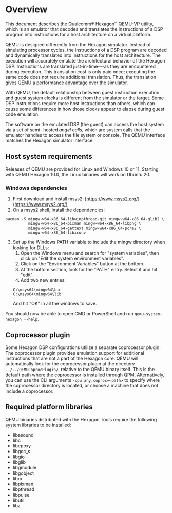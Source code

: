 # Overview

This document describes the Qualcomm® Hexagon™ QEMU-VP utility, which
is an emulator that decodes and translates the instructions of a DSP
program into instructions for a host architecture on a virtual
platform.

QEMU is designed differently from the Hexagon simulator. Instead of
simulating processor cycles, the instructions of a DSP program are
decoded and dynamically translated into instructions for the host
architecture. The execution will accurately emulate the architectural
behavior of the Hexagon DSP. Instructions are translated
just-in-time---as they are encountered during execution. This
translation cost is only paid once; executing the same code does not
require additional translation. Thus, the translation gives QEMU a
performance advantage over the simulator.

With QEMU, the default relationship between guest instruction
execution and guest system clocks is different from the simulator or
the target. Some DSP instructions require more host instructions than
others, which can cause some differences in how those clocks appear to
elapse during guest code emulation.

The software on the emulated DSP (the guest) can access the host
system via a set of semi- hosted *angel calls*, which are system calls
that the emulator handles to access the file system or console. The
QEMU interface matches the Hexagon simulator interface.

## Host system requirements

Releases of QEMU are provided for Linux and Windows 10 or 11. Starting with
QEMU Hexagon 10.0, the Linux binaries will work on Ubuntu 20.

### Windows dependencies

1. First download and install msys2: [https://www.msys2.org/](https://www.msys2.org/)
2. On a msys2 shell, install the dependencies:
```
pacman -S mingw-w64-x86_64-libwinpthread-git mingw-w64-x86_64-glib2 \
          mingw-w64-x86_64-pixman mingw-w64-x86_64-libpng \
          mingw-w64-x86_64-gettext mingw-w64-x86_64-pcre2 \
          mingw-w64-x86_64-libiconv
```
3. Set up the Windows PATH variable to include the mingw directory when looking for DLLs:
    1. Open the Windows menu and search for "system variables", then click on
       "Edit the system environment variables".
    2. Click on the "Environment Variables" button at the bottom.
    3. At the bottom section, look for the "PATH" entry. Select it and hit "edit"
    4. Add two new entries:
    ```
    C:\msys64\mingw64\bin
    C:\msys64\mingw64\lib
    ```
    And hit "OK" in all the windows to save.

You should now be able to open CMD or PowerShell and run
`qemu-system-hexagon --help`.

## Coprocessor plugin

Some Hexagon DSP configurations utilize a separate coprocessor plugin.
The coprocessor plugin provides emulation support for additional
instructions that are not a part of the Hexagon core. QEMU will automatically
look for the coprocessor plugin at the directory `../../QEMUCoprocPlugin/`,
relative to the QEMU binary itself. This is the default path where the
coprocessor is installed through QPM. Alternatively, you can use the CLI
arguments `-cpu any,coproc=<path>` to specify where the coprocessor directory
is located, or choose a machine that does not include a coprocessor.

## Required platform libraries

QEMU binaries distributed with the Hexagon Tools require the following
system libraries to be installed:

-   libasound
-   libc
-   libepoxy
-   libgcc_s
-   libgio
-   libglib
-   libgmodule
-   libgobject
-   libm
-   libpixman
-   libpthread
-   libpulse
-   libutil
-   libz
